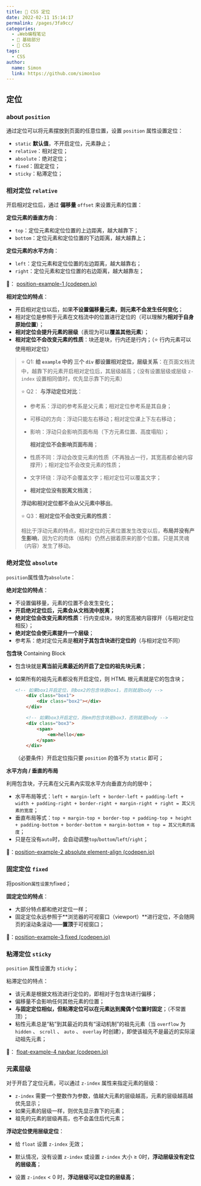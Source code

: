 ```yaml
---
title: 🧭 CSS 定位
date: 2022-02-11 15:14:17
permalink: /pages/3fa9cc/
categories: 
  - ☕️Web编程笔记
  - 🚶 基础部分
  - 🎨 CSS
tags: 
  - CSS
author: 
  name: Simon
  link: https://github.com/simon1uo
---
```


## 定位

### about `position`

通过定位可以将元素摆放到页面的任意位置，设置 `position` 属性设置定位：

+ `static` **默认值**，不开启定位，元素静止；
+ `relative`：相对定位；
+ `absolute`：绝对定位；
+ `fixed`：固定定位；
+ `sticky`：粘滞定位；



### 相对定位 `relative`

开启相对定位后，通过 **偏移量** `offset` 来设置元素的位置：

**定位元素的垂直方向**：

+ `top`：定位元素和定位位置的上边距离，越大越靠下；
+ `bottom`：定位元素和定位位置的下边距离，越大越靠上；

**定位元素的水平方向**：

+ `left`：定位元素和定位位置的左边距离，越大越靠右；
+ `right`：定位元素和定位位置的右边距离，越大越靠左；

🌰： [position-example-1 (codepen.io)](https://codepen.io/simownspace/pen/bGrNXBv)

**相对定位的特点**：

+ 开启相对定位以后，如果**不设置偏移量元素，则元素不会发生任何变化**；
+ 相对定位是参照于元素在文档流中的位置进行定位的（可以理解为**相对于自身原始位置**）；
+ **相对定位会提升元素的层级**（表现为可以**覆盖其他元素**）；
+ **相对定位不会改变元素的性质**：块还是块，行内还是行内；（:star: 行内元素可以使用相对定位）



> :star: Q1: **给 `example` 中的 三个 `div` 都设置相对定位，层级关系**：在页面文档流中，越靠下的元素开启相对定位后，其层级越高；（没有设置层级或层级 `z-index` 设置相同值时，优先显示靠下的元素）
>
> :star: Q2： **与浮动定位对比**：
>
> + 参考系：浮动的参考系是父元素；相对定位参考系是其自身；
>
> + 可移动的方向：浮动只能左右移动；相对定位课上下左右移动；
>
> + 影响：浮动只会影响页面布局（下方元素位置、高度塌陷）；
>
>   **相对定位不会影响页面布局**；
>
> + 性质不同：浮动会改变元素的性质（不再独占一行，其宽高都会被内容撑开）；相对定位不会改变元素的性质；
>
> + 文字环绕：浮动不会覆盖文字；相对定位可以覆盖文字；
>
> + **相对定位没有脱离文档流**；
>
> **浮动和相对定位都不会从父元素中移出**。
>
> :star: Q3：**相对定位不会改变元素的性质：**
>
> 相比于浮动元素的特点，相对定位的元素位置发生改变以后，**布局并没有产生影响**，因为它的肉体（结构）仍然占据着原来的那个位置。只是其灵魂（内容）发生了移动。

### 绝对定位 `absolute`

`position`属性值为`absolute`：



**绝对定位的特点**：

+ 不设置偏移量，元素的位置不会发生变化；
+ **开启绝对定位后，元素会从文档流中脱离；**
+ **绝对定位会改变元素的性质**：行内变成块，块的宽高被内容撑开（与相对定位相反）；
+ **绝对定位会使元素提升一个层级**；
+ 参考系：绝对定位元素是**相对于其包含块进行定位的**（与相对定位不同）

**包含块** Containing Block

- 包含块就是**离当前元素最近的开启了定位的祖先块元素**；

- 如果所有的祖先元素都没有开启定位，则 HTML 根元素就是它的包含块；

  ```html
  <!-- 如果box1开启定位，则box2的包含块是box1，否则就是body -->
      <div class="box1">
          <div class="box2"></div>
      </div>
  
      <!-- 如果box3开启定位，则em的包含块是box3，否则就是body -->
      <div class="box3">
          <span>
              <em>hello</em>
          </span>
      </div>
  ```

  （必要条件）开启定位指只要 `position` 的值不为 `static` 即可；

**水平方向  / 垂直的布局**

利用包含块，子元素在父元素內实现水平方向垂直方向的居中；

- 水平布局等式：`left + margin-left + border-left + padding-left + width + padding-right + border-right + margin-right + right = 其父元素的宽度`；
- 垂直布局等式：`top + margin-top + border-top + padding-top + height + padding-bottom + border-bottom + margin-bottom + top = 其父元素的高度`；
- 只是在没有`auto`时，会自动调整`top`/`bottom`/`left`/`right`；

🌰：[position-example-2 absolute element-align (codepen.io)](https://codepen.io/simownspace/pen/bGrNXBv)



### 固定定位 `fixed`

将position`属性设置为`fixed；

**固定定位的特点**：

+ 大部分特点都和绝对定位一样；
+ 固定定位永远参照于**浏览器的可视窗口（viewport）**进行定位，不会随网页的滚动条滚动——**置顶**于可视窗口；

🌰：[position-example-3 fixed (codepen.io)](https://codepen.io/simownspace/pen/ZEJbLJJ)



### 粘滞定位 `sticky`

`position` 属性设置为 `sticky`；

粘滞定位的特点：

- 该元素是根据文档流进行定位的，即相对于包含块进行偏移；
- 偏移量不会影响任何其他元素的位置；
- **与固定定位相似，但粘滞定位可以在元素达到魔偶个位置时固定**；（不常置顶）；
- 粘性元素总是“粘”到其最近的具有“滚动机制”的祖先元素（当 `overflow` 为 `hidden` 、 `scroll` 、 `auto` 、 `overlay` 时创建），即使该祖先不是最近的实际滚动祖先元素；

🌰： [float-example-4 navbar (codepen.io)](https://codepen.io/simownspace/pen/BadyKdX)



### 元素层级

对于开启了定位元素，可以通过 `z-index` 属性来指定元素的层级：

- `z-index`  需要一个整数作为参数，值越大元素的层级越高，元素的层级越高越优先显示；
- 如果元素的层级一样，则优先显示靠下的元素；
- 祖先的元素的层级再高，也不会盖住后代元素；



**浮动定位使用层级定位**：

- 给 `float` 设置 `z-index` 无效；

- 默认情况，没有设置 `z-index` 或设置 `z-index` 大小 ≥ 0时，**浮动层级没有定位的层级高**；

- 设置 `z-index` < 0 时，**浮动层级可以定位的层级高**；
